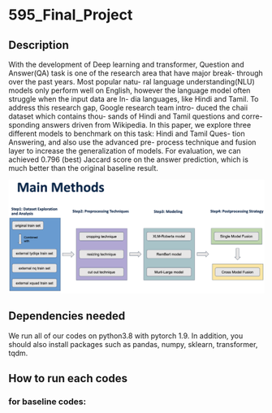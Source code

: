 # 595_Final_Project

## Description

With the development of Deep learning and transformer, Question and Answer(QA) task is one of the research area that have major break- through over the past years. Most popular natu- ral language understanding(NLU) models only perform well on English, however the language model often struggle when the input data are In- dia languages, like Hindi and Tamil. To address this research gap, Google research team intro- duced the chaii dataset which contains thou- sands of Hindi and Tamil questions and corre- sponding answers driven from Wikipedia. In this paper, we explore three different models to benchmark on this task: Hindi and Tamil Ques- tion Answering, and also use the advanced pre- process technique and fusion layer to increase the generalization of models. For evaluation, we can achieved 0.796 (best) Jaccard score on the answer prediction, which is much better than the original baseline result.

![alt text](f6.png)

## Dependencies needed
We run all of our codes on python3.8 with pytorch 1.9. In addition, you should also install packages such as pandas, numpy, sklearn, transformer, tqdm.

## How to run each codes
### for baseline codes:

